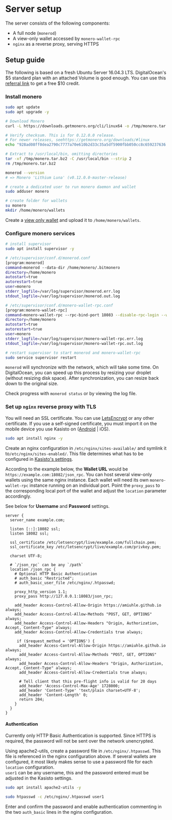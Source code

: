 # Server setup

The server consists of the following components:

* A full node (`monerod`)
* A view-only wallet accessed by `monero-wallet-rpc`
* `nginx` as a reverse proxy, serving HTTPS

## Setup guide

The following is based on a fresh Ubuntu Server 16.04.3 LTS. DigitalOcean's $5 standard plan with an attached Volume is good enough. You can use this [referral link](https://m.do.co/c/657f0844d1ed) to get a free $10 credit.

### Install monero

```bash
sudo apt update
sudo apt upgrade -y

# Download Monero
curl -L https://downloads.getmonero.org/cli/linux64 -o /tmp/monero.tar.bz2

# Verify checksum. This is for 0.12.0.0 release.
# For newer releases, seehttps://getmonero.org/downloads/#linux
echo "928ad08ff0dea2790c7777a70e610b2d33c35a5df5900fbb050cc8c659237636 /tmp/monero.tar.bz2" | sha256sum -c

# Extract to /usr/local/bin, omitting directories
tar -xf /tmp/monero.tar.bz2 -C /usr/local/bin --strip 2
rm /tmp/monero.tar.bz2

monerod --version
# => Monero 'Lithium Luna' (v0.12.0.0-master-release)

# create a dedicated user to run monero daemon and wallet
sudo adduser monero

# create folder for wallets
su monero
mkdir /home/monero/wallets
```

Create a [view only wallet](https://getmonero.org/resources/user-guides/view_only.html) and upload it to `/home/monero/wallets`.

### Configure monero services

```bash
# install supervisor
sudo apt install supervisor -y

# /etc/supervisor/conf.d/monerod.conf
[program:monerod]
command=monerod --data-dir /home/monero/.bitmonero
directory=/home/monero
autostart=true
autorestart=true
user=monero
stderr_logfile=/var/log/supervisor/monerod.err.log
stdout_logfile=/var/log/supervisor/monerod.out.log

# /etc/supervisor/conf.d/monero-wallet-rpc.conf
[program:monero-wallet-rpc]
command=monero-wallet-rpc --rpc-bind-port 18083 --disable-rpc-login --wallet-file /home/monero/wallets/wallet-name --password ''
directory=/home/monero
autostart=true
autorestart=true
user=monero
stderr_logfile=/var/log/supervisor/monero-wallet-rpc.err.log
stdout_logfile=/var/log/supervisor/monero-wallet-rpc.out.log

# restart supervisor to start monerod and monero-wallet-rpc
sudo service supervisor restart
```

`monerod` will synchronize with the network, which will take some time. On DigitalOcean, you can speed up this process by resizing your droplet (without resizing disk space). After synchronization, you can resize back down to the original size.

Check progress with `monerod status` or by viewing the log file.

### Set up `nginx` reverse proxy with TLS

You will need an SSL certificate. You can use [LetsEncrypt](https://letsencrypt.org/) or any other certificate. If you use a self-signed certificate, you must import it on the mobile device you use Kasisto on ([Android](https://coderwall.com/p/wv6fpq/add-self-signed-ssl-certificate-to-android-for-browsing) | iOS).

```bash
sudo apt install nginx -y
```

Create an nginx configuration in `/etc/nginx/sites-available/` and symlink it to`/etc/nginx/sites-enabled/`. This file determines what has to be configured in
[Kasisto's settings](https://amiuhle.github.io/kasisto/#/settings).

According to the example below, the **Wallet URL** would be
`https://example.com:18082/json_rpc`. You can host several view-only
wallets using the same nginx instance. Each wallet will need its own
`monero-wallet-rpc` instance running on an individual port. Point
the `proxy_pass` to the corresponding local port of the wallet and 
adjust the `location` parameter accordingly.

See below for **Username** and **Password** settings.

```nginx
server {
  server_name example.com;

  listen [::]:18082 ssl;
  listen 18082 ssl;

  ssl_certificate /etc/letsencrypt/live/example.com/fullchain.pem;
  ssl_certificate_key /etc/letsencrypt/live/example.com/privkey.pem;

  charset UTF-8;

  # `/json_rpc` can be any `/path`
  location /json_rpc {
    # Optional HTTP Basic Authentication
    # auth_basic "Restricted";
    # auth_basic_user_file /etc/nginx/.htpasswd;

    proxy_http_version 1.1;
    proxy_pass http://127.0.0.1:18083/json_rpc;

    add_header Access-Control-Allow-Origin https://amiuhle.github.io always;
    add_header Access-Control-Allow-Methods "POST, GET, OPTIONS" always;
    add_header Access-Control-Allow-Headers "Origin, Authorization, Accept, Content-Type" always;
    add_header Access-Control-Allow-Credentials true always;

     if ($request_method = 'OPTIONS') {
      add_header Access-Control-Allow-Origin https://amiuhle.github.io always;
      add_header Access-Control-Allow-Methods "POST, GET, OPTIONS" always;
      add_header Access-Control-Allow-Headers "Origin, Authorization, Accept, Content-Type" always;
      add_header Access-Control-Allow-Credentials true always;

      # Tell client that this pre-flight info is valid for 20 days
      add_header 'Access-Control-Max-Age' 1728000;
      add_header 'Content-Type' 'text/plain charset=UTF-8';
      add_header 'Content-Length' 0;
      return 204;
    }
  }
}
```

#### Authentication

Currently only HTTP Basic Authentication is supported. Since HTTPS is required, the password will not be sent over the network unencrypted.

Using apache2-utils, create a password file in `/etc/nginx/.htpasswd`.
This file is referenced in the nginx configuration above. If several
wallets are configured, it most likely makes sense to use a password
file for each `location` configuration.  
`user1` can be any username, this and the password entered must be
adjusted in the Kasisto settings.

```bash
sudo apt install apache2-utils -y

sudo htpasswd -c /etc/nginx/.htpasswd user1
```

Enter and confirm the password and enable authentication commenting in the two `auth_basic` lines in the nginx configuration.
